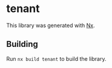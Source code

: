 # tenant

This library was generated with [Nx](https://nx.dev).

## Building

Run `nx build tenant` to build the library.
